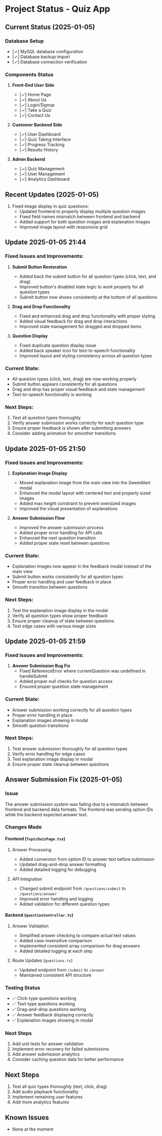 # Project Status - Quiz App

## Current Status (2025-01-05)

### Database Setup
- [✓] MySQL database configuration
- [✓] Database backup import
- [✓] Database connection verification

### Components Status
1. **Front-End User Side**
   - [✓] Home Page
   - [✓] About Us
   - [✓] Login/Signup
   - [✓] Take a Quiz
   - [✓] Contact Us

2. **Customer Backend Side**
   - [✓] User Dashboard
   - [✓] Quiz Taking Interface
   - [✓] Progress Tracking
   - [✓] Results History

3. **Admin Backend**
   - [✓] Quiz Management
   - [✓] User Management
   - [✓] Analytics Dashboard

## Recent Updates (2025-01-05)
1. Fixed image display in quiz questions:
   - Updated frontend to properly display multiple question images
   - Fixed field names mismatch between frontend and backend
   - Added support for both question images and explanation images
   - Improved image layout with responsive grid

## Update 2025-01-05 21:44

### Fixed Issues and Improvements:
1. **Submit Button Restoration**
   - Added back the submit button for all question types (click, text, and drag)
   - Improved button's disabled state logic to work properly for all question types
   - Submit button now shows consistently at the bottom of all questions

2. **Drag and Drop Functionality**
   - Fixed and enhanced drag and drop functionality with proper styling
   - Added visual feedback for drag and drop interactions
   - Improved state management for dragged and dropped items

3. **Question Display**
   - Fixed duplicate question display issue
   - Added back speaker icon for text-to-speech functionality
   - Improved layout and styling consistency across all question types

### Current State:
- All question types (click, text, drag) are now working properly
- Submit button appears consistently for all questions
- Drag and drop has proper visual feedback and state management
- Text-to-speech functionality is working

### Next Steps:
1. Test all question types thoroughly
2. Verify answer submission works correctly for each question type
3. Ensure proper feedback is shown after submitting answers
4. Consider adding animation for smoother transitions

## Update 2025-01-05 21:50

### Fixed Issues and Improvements:
1. **Explanation Image Display**
   - Moved explanation image from the main view into the SweetAlert modal
   - Enhanced the modal layout with centered text and properly sized images
   - Added max height constraint to prevent oversized images
   - Improved the visual presentation of explanations

2. **Answer Submission Flow**
   - Improved the answer submission process
   - Added proper error handling for API calls
   - Enhanced the next question transition
   - Added proper state reset between questions

### Current State:
- Explanation images now appear in the feedback modal instead of the main view
- Submit button works consistently for all question types
- Proper error handling and user feedback in place
- Smooth transition between questions

### Next Steps:
1. Test the explanation image display in the modal
2. Verify all question types show proper feedback
3. Ensure proper cleanup of state between questions
4. Test edge cases with various image sizes

## Update 2025-01-05 21:59

### Fixed Issues and Improvements:
1. **Answer Submission Bug Fix**
   - Fixed ReferenceError where currentQuestion was undefined in handleSubmit
   - Added proper null checks for question access
   - Ensured proper question state management

### Current State:
- Answer submission working correctly for all question types
- Proper error handling in place
- Explanation images showing in modal
- Smooth question transitions

### Next Steps:
1. Test answer submission thoroughly for all question types
2. Verify error handling for edge cases
3. Test explanation image display in modal
4. Ensure proper state cleanup between questions

## Answer Submission Fix (2025-01-05)

### Issue
The answer submission system was failing due to a mismatch between frontend and backend data formats. The frontend was sending option IDs while the backend expected answer text.

### Changes Made

#### Frontend (`TopicQuizPage.tsx`)
1. Answer Processing
   - Added conversion from option ID to answer text before submission
   - Updated drag-and-drop answer formatting
   - Added detailed logging for debugging

2. API Integration
   - Changed submit endpoint from `/questions/submit` to `/questions/answer`
   - Improved error handling and logging
   - Added validation for different question types

#### Backend (`questionController.ts`)
1. Answer Validation
   - Simplified answer checking to compare actual text values
   - Added case-insensitive comparison
   - Implemented consistent array comparison for drag answers
   - Added detailed logging at each step

2. Route Updates (`questions.ts`)
   - Updated endpoint from `/submit` to `/answer`
   - Maintained consistent API structure

### Testing Status
- ✅ Click-type questions working
- ✅ Text-type questions working
- ✅ Drag-and-drop questions working
- ✅ Answer feedback displaying correctly
- ✅ Explanation images showing in modal

### Next Steps
1. Add unit tests for answer validation
2. Implement error recovery for failed submissions
3. Add answer submission analytics
4. Consider caching question data for better performance

## Next Steps
1. Test all quiz types thoroughly (text, click, drag)
2. Add audio playback functionality
3. Implement remaining user features
4. Add more analytics features

## Known Issues
- None at the moment
